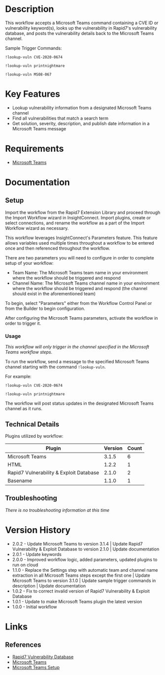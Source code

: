 # Description

This workflow accepts a Microsoft Teams command containing a CVE ID or vulnerability keyword(s), looks up the vulnerability in Rapid7's vulnerability database, and posts the vulnerability details back to the Microsoft Teams channel.

Sample Trigger Commands:

`!lookup-vuln CVE-2020-0674`

`!lookup-vuln printnightmare`

`!lookup-vuln MS08-067`

# Key Features

* Lookup vulnerability information from a designated Microsoft Teams channel
* Find all vulnerabilities that match a search term
* Get solution, severity, description, and publish date information in a Microsoft Teams message

# Requirements

* [Microsoft Teams](https://insightconnect.help.rapid7.com/docs/microsoft-teams)

# Documentation

## Setup

Import the workflow from the Rapid7 Extension Library and proceed through the Import Workflow wizard in InsightConnect. Import plugins, create or select connections, and rename the workflow as a part of the Import Workflow wizard as necessary.

This workflow leverages InsightConnect's Parameters feature. This feature allows variables used multiple times throughout a workflow to be entered once and then referenced throughout the workflow.

There are two parameters you will need to configure in order to complete setup of your workflow:

* Team Name: The Microsoft Teams team name in your environment where the workflow should be triggered and respond
* Channel Name: The Microsoft Teams channel name in your environment where the workflow should be triggered and respond (the channel should exist in the aforementioned team)

To begin, select "Parameters" either from the Workflow Control Panel or from the Builder to begin configuration.

After configuring the Microsoft Teams parameters, activate the workflow in order to trigger it.

### Usage

*This workflow will only trigger in the channel specified in the Microsoft Teams workflow steps.*

To run the workflow, send a message to the specified Microsoft Teams channel starting with the command `!lookup-vuln`.

For example:

`!lookup-vuln CVE-2020-0674`

`!lookup-vuln printnightmare`

The workflow will post status updates in the designated Microsoft Teams channel as it runs.

## Technical Details

Plugins utilized by workflow:

|Plugin|Version|Count|
|----|----|--------|
|Microsoft Teams|3.1.5|6|
|HTML|1.2.2|1|
|Rapid7 Vulnerability & Exploit Database|2.1.0|2|
|Basename|1.1.0|1|

## Troubleshooting

_There is no troubleshooting information at this time_

# Version History

* 2.0.2 - Update Microsoft Teams to version 3.1.4 | Update Rapid7 Vulnerability & Exploit Database to version 2.1.0 | Update documentation
* 2.0.1 - Update keywords
* 2.0.0 - Improved workflow logic, added parameters, updated plugins to run on cloud
* 1.1.0 - Replace the Settings step with automatic team and channel name extraction in all Microsoft Teams steps except the first one | Update Microsoft Teams to version 3.1.0 | Update sample trigger commands in description | Update documentation
* 1.0.2 - Fix to correct invalid version of Rapid7 Vulnerability & Exploit Database
* 1.0.1 - Update to make Microsoft Teams plugin the latest version
* 1.0.0 - Initial workflow

# Links

## References

* [Rapid7 Vulnerability Database](https://www.rapid7.com/db)
* [Microsoft Teams](https://teams.microsoft.com)
* [Microsoft Teams Setup](https://insightconnect.help.rapid7.com/docs/microsoft-teams)
